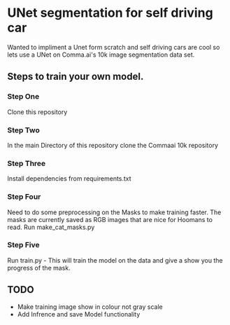 # UNet segmentation for self driving car
Wanted to impliment a Unet form scratch and self driving cars are cool so lets 
use a UNet on Comma.ai's 10k image segmentation data set.

## Steps to train your own model.

### Step One
Clone this repository

### Step Two
In the main Directory of this repository clone the Commaai 10k repository

### Step Three
Install dependencies from requirements.txt

### Step Four
Need to do some preprocessing on the Masks to make training faster. The masks
are currently saved as RGB images that are nice for Hoomans to read. Run make_cat_masks.py

### Step Five
Run train.py - This will train the model on the data and give a show you the progress of
the mask.

## TODO
- Make training image show in colour not gray scale
- Add Infrence and save Model functionality
